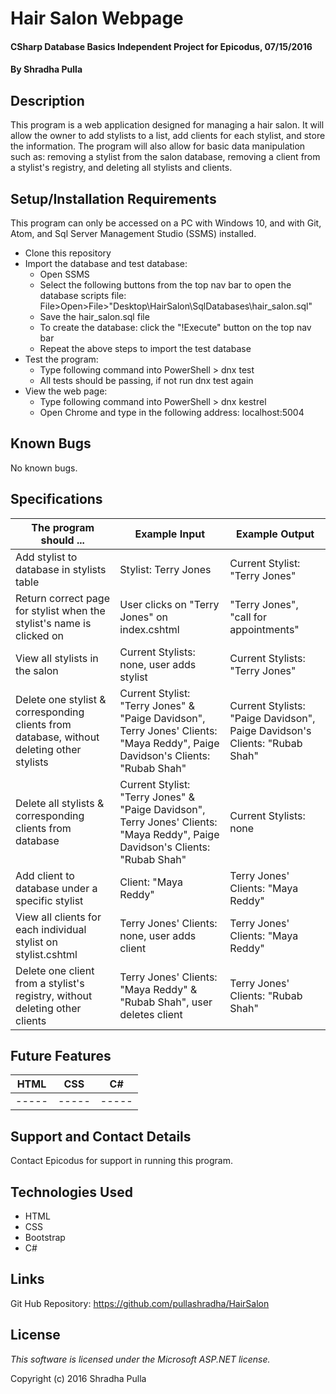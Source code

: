 # Hair Salon Webpage

#### CSharp Database Basics Independent Project for Epicodus, 07/15/2016

#### By Shradha Pulla

## Description

This program is a web application designed for managing a hair salon. It will allow the owner to add stylists to a list, add clients for each stylist, and store the information. The program will also allow for basic data manipulation such as: removing a stylist from the salon database, removing a client from a stylist's registry, and deleting all stylists and clients.

## Setup/Installation Requirements

This program can only be accessed on a PC with Windows 10, and with Git, Atom, and Sql Server Management Studio (SSMS) installed.

* Clone this repository
* Import the database and test database:
  * Open SSMS
  * Select the following buttons from the top nav bar to open the database scripts file: File>Open>File>"Desktop\HairSalon\SqlDatabases\hair_salon.sql"
  * Save the hair_salon.sql file
  * To create the database: click the "!Execute" button on the top nav bar
  * Repeat the above steps to import the test database
* Test the program:
  * Type following command into PowerShell > dnx test
  * All tests should be passing, if not run dnx test again
* View the web page:
  * Type following command into PowerShell > dnx kestrel
  * Open Chrome and type in the following address: localhost:5004

## Known Bugs

No known bugs.

## Specifications

The program should ... | Example Input | Example Output
----- | ----- | -----
Add stylist to database in stylists table | Stylist: Terry Jones | Current Stylist: "Terry Jones"
Return correct page for stylist when the stylist's name is clicked on | User clicks on "Terry Jones" on index.cshtml | "Terry Jones", "call for appointments"
View all stylists in the salon | Current Stylists: none, user adds stylist| Current Stylists: "Terry Jones"
Delete one stylist & corresponding clients from database, without deleting other stylists | Current Stylist: "Terry Jones" & "Paige Davidson", Terry Jones' Clients: "Maya Reddy", Paige Davidson's Clients: "Rubab Shah" | Current Stylists: "Paige Davidson", Paige Davidson's Clients: "Rubab Shah"
Delete all stylists & corresponding clients from database | Current Stylist: "Terry Jones" & "Paige Davidson", Terry Jones' Clients: "Maya Reddy", Paige Davidson's Clients: "Rubab Shah" | Current Stylists: none
Add client to database under a specific stylist | Client: "Maya Reddy" | Terry Jones' Clients: "Maya Reddy"
View all clients for each individual stylist on stylist.cshtml | Terry Jones' Clients: none, user adds client | Terry Jones' Clients: "Maya Reddy"
Delete one client from a stylist's registry, without deleting other clients | Terry Jones' Clients: "Maya Reddy" & "Rubab Shah", user deletes client| Terry Jones' Clients: "Rubab Shah"

## Future Features

HTML | CSS | C#
----- | ----- | -----
----- | ----- | -----

## Support and Contact Details

Contact Epicodus for support in running this program.

## Technologies Used

* HTML
* CSS
* Bootstrap
* C#

## Links

Git Hub Repository: https://github.com/pullashradha/HairSalon

## License

*This software is licensed under the Microsoft ASP.NET license.*

Copyright (c) 2016 Shradha Pulla
